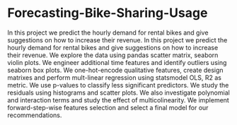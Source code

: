# Forecasting-Bike-Sharing-Usage
In this project we predict the hourly demand for rental bikes and give suggestions on how to increase their revenue.
In this project we predict the hourly demand for rental bikes and give suggestions on how to increase their revenue. We explore the data using pandas scatter matrix, seaborn violin plots. We engineer additional time features and identify outliers using seaborn box plots. We one-hot-encode qualitative features, create design matrixes and perform mult-linear regression using statsmodel OLS, R2 as metric. We use p-values to classify less significant predictors. We study the residuals using histograms and scatter plots. We also investigate polynomial and interaction terms and study the effect of multicolinearity. We implement forward-step-wise features selection and select a final model for our recommendations.
